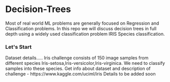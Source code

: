 # Decision-Trees
Most of real world ML problems are generally focused on Regression and Classification problems. In this repo we will discuss decision trees in full depth using a widely used classification problem IRIS Species classification.

<h3> Let's Start</h3>
Dataset details.....
Iris challenge consists of 150 image samples from different species Iris-setosa,Iris-versicolor,Iris-virginica. We need to classify samples into these species.
Get info about dataset and description of challenge - https://www.kaggle.com/uciml/iris
Details to be added soon
